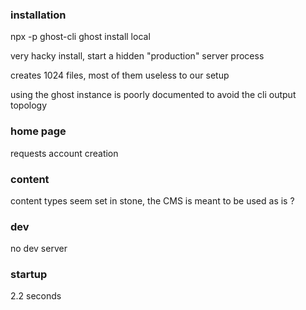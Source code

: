 ### installation

npx -p ghost-cli ghost install local

very hacky install, start a hidden "production" server process

creates 1024 files, most of them useless to our setup

using the ghost instance is poorly documented to avoid the cli output topology

### home page

requests account creation

### content

content types seem set in stone, the CMS is meant to be used as is ?

### dev

no dev server

### startup

2.2 seconds
